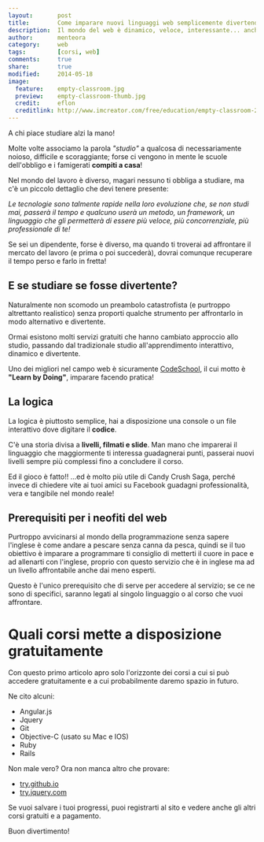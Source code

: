 ```yaml
---
layout:       post
title:        Come imparare nuovi linguaggi web semplicemente divertendosi
description:  Il mondo del web è dinamico, veloce, interessante... anche quando si tratta di imparare a programmare
author:       menteora
category:     web
tags:         [corsi, web]
comments:     true
share:        true
modified:     2014-05-18
image:
  feature:    empty-classroom.jpg
  preview:    empty-classroom-thumb.jpg
  credit:     eflon
  creditlink: http://www.imcreator.com/free/education/empty-classroom-2
---
```


A chi piace studiare alzi la mano!

Molte volte associamo la parola *"studio"* a qualcosa di necessariamente noioso, difficile e scoraggiante; forse ci vengono in mente le scuole dell'obbligo e i famigerati **compiti a casa**!

Nel mondo del lavoro è diverso, magari nessuno ti obbliga a studiare, ma c'è un piccolo dettaglio che devi tenere presente:

*Le tecnologie sono talmente rapide nella loro evoluzione che, se non studi mai, passerà il tempo e qualcuno userà un metodo, un framework, un linguaggio che gli permetterà di essere più veloce, più concorrenziale, più professionale di te!*

Se sei un dipendente, forse è diverso, ma quando ti troverai ad affrontare il mercato del lavoro (e prima o poi succederà), dovrai comunque recuperare il tempo perso e farlo in fretta!

## E se studiare se fosse divertente?

Naturalmente non scomodo un preambolo catastrofista (e purtroppo altrettanto realistico) senza proporti qualche strumento per affrontarlo in modo alternativo e divertente.

Ormai esistono molti servizi gratuiti che hanno cambiato approccio allo studio, passando dal tradizionale studio all'apprendimento interattivo, dinamico e divertente. 

Uno dei migliori nel campo web è sicuramente [CodeSchool](http://www.codeschool.com), il cui motto è **"Learn by Doing"**, imparare facendo pratica!

## La logica

La logica è piuttosto semplice, hai a disposizione una console o un file interattivo dove digitare il **codice**.

C'è una storia divisa a **livelli, filmati e slide**. 
Man mano che imparerai il linguaggio che maggiormente ti interessa guadagnerai punti, passerai nuovi livelli sempre più complessi fino a concludere il corso.

Ed il gioco è fatto!! ...ed è molto più utile di Candy Crush Saga, perché invece di chiedere vite ai tuoi amici su Facebook guadagni professionalità, vera e tangibile nel mondo reale!

## Prerequisiti per i neofiti del web

Purtroppo avvicinarsi al mondo della programmazione senza sapere l'inglese è come andare a pescare senza canna da pesca, quindi se il tuo obiettivo è imparare a programmare ti consiglio di metterti il cuore in pace e ad allenarti con l'inglese, proprio con questo servizio che è in inglese ma ad un livello affrontabile anche dai meno esperti.

Questo è l'unico prerequisito che di serve per accedere al servizio; se ce ne sono di specifici, saranno legati al singolo linguaggio o al corso che vuoi affrontare.

# Quali corsi mette a disposizione gratuitamente

Con questo primo articolo apro solo l'orizzonte dei corsi a cui si può accedere gratuitamente e a cui probabilmente daremo spazio in futuro.

Ne cito alcuni:

* Angular.js
* Jquery
* Git
* Objective-C (usato su Mac e IOS)
* Ruby
* Rails

Non male vero? Ora non manca altro che provare:

* [try.github.io](http://try.github.io) 
* [try.jquery.com](http://try.jquery.com)

Se vuoi salvare i tuoi progressi, puoi registrarti al sito e vedere anche gli altri corsi gratuiti e a pagamento.

Buon divertimento!